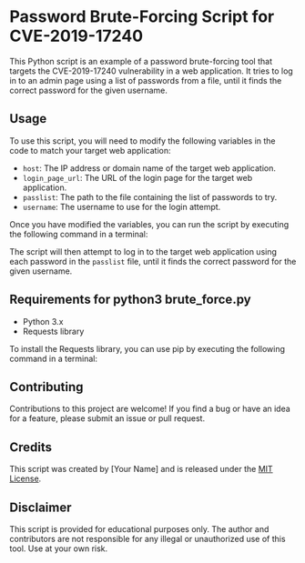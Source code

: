 # Password Brute-Forcing Script for CVE-2019-17240

This Python script is an example of a password brute-forcing tool that targets the CVE-2019-17240 vulnerability in a web application. It tries to log in to an admin page using a list of passwords from a file, until it finds the correct password for the given username.

## Usage

To use this script, you will need to modify the following variables in the code to match your target web application:

- `host`: The IP address or domain name of the target web application.
- `login_page_url`: The URL of the login page for the target web application.
- `passlist`: The path to the file containing the list of passwords to try.
- `username`: The username to use for the login attempt.

Once you have modified the variables, you can run the script by executing the following command in a terminal:


The script will then attempt to log in to the target web application using each password in the `passlist` file, until it finds the correct password for the given username.

## Requirements for python3 brute_force.py

- Python 3.x
- Requests library

To install the Requests library, you can use pip by executing the following command in a terminal:


## Contributing

Contributions to this project are welcome! If you find a bug or have an idea for a feature, please submit an issue or pull request.

## Credits

This script was created by [Your Name] and is released under the [MIT License](https://opensource.org/licenses/MIT).

## Disclaimer

This script is provided for educational purposes only. The author and contributors are not responsible for any illegal or unauthorized use of this tool. Use at your own risk.

